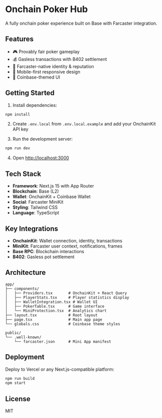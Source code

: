 # Onchain Poker Hub

A fully onchain poker experience built on Base with Farcaster integration.

## Features

- 🎮 Provably fair poker gameplay
- 💰 Gasless transactions with B402 settlement
- 🔐 Farcaster-native identity & reputation
- 📱 Mobile-first responsive design
- 🎨 Coinbase-themed UI

## Getting Started

1. Install dependencies:
```bash
npm install
```

2. Create `.env.local` from `.env.local.example` and add your OnchainKit API key

3. Run the development server:
```bash
npm run dev
```

4. Open [http://localhost:3000](http://localhost:3000)

## Tech Stack

- **Framework**: Next.js 15 with App Router
- **Blockchain**: Base (L2)
- **Wallet**: OnchainKit + Coinbase Wallet
- **Social**: Farcaster MiniKit
- **Styling**: Tailwind CSS
- **Language**: TypeScript

## Key Integrations

- **OnchainKit**: Wallet connection, identity, transactions
- **MiniKit**: Farcaster user context, notifications, frames
- **Base RPC**: Blockchain interactions
- **B402**: Gasless pot settlement

## Architecture

```
app/
├── components/
│   ├── Providers.tsx       # OnchainKit + React Query
│   ├── PlayerStats.tsx     # Player statistics display
│   ├── WalletIntegration.tsx # Wallet UI
│   ├── PokerTable.tsx      # Game interface
│   └── MiniProtection.tsx  # Analytics chart
├── layout.tsx              # Root layout
├── page.tsx                # Main app page
└── globals.css             # Coinbase theme styles

public/
└── .well-known/
    └── farcaster.json      # Mini App manifest
```

## Deployment

Deploy to Vercel or any Next.js-compatible platform:

```bash
npm run build
npm start
```

## License

MIT
